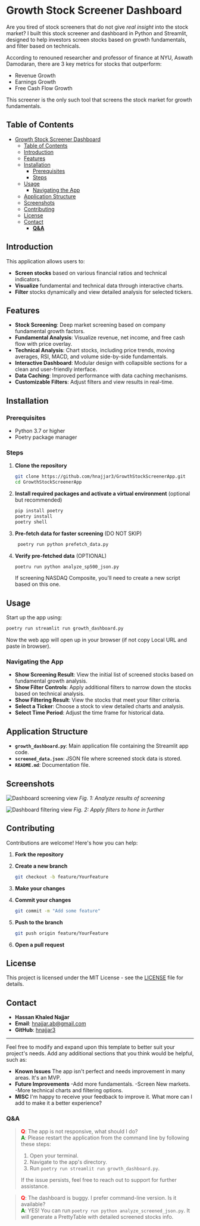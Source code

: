 # Growth Stock Screener Dashboard

Are you tired of stock screeners that do not give _real insight_ into the stock market? I built this stock screener and dashboard in Python and Streamlit, designed to help investors screen stocks based on growth fundamentals, and filter based on technicals. 

According to renouned researcher and professor of finance at NYU, Aswath Damodaran, there are 3 key metrics for stocks that outperform:
- Revenue Growth
- Earnings Growth
- Free Cash Flow Growth

This screener is the only such tool that screens the stock market for growth fundamentals. 

## Table of Contents

- [Growth Stock Screener Dashboard](#growth-stock-screener-dashboard)
  - [Table of Contents](#table-of-contents)
  - [Introduction](#introduction)
  - [Features](#features)
  - [Installation](#installation)
    - [Prerequisites](#prerequisites)
    - [Steps](#steps)
  - [Usage](#usage)
    - [Navigating the App](#navigating-the-app)
  - [Application Structure](#application-structure)
  - [Screenshots](#screenshots)
  - [Contributing](#contributing)
  - [License](#license)
  - [Contact](#contact)
    - [**Q\&A**](#qa)

## Introduction

This application allows users to:

- **Screen stocks** based on various financial ratios and technical indicators.
- **Visualize** fundamental and technical data through interactive charts.
- **Filter** stocks dynamically and view detailed analysis for selected tickers.

## Features

- **Stock Screening**: Deep market screening based on company fundamental growth factors.
- **Fundamental Analysis**: Visualize revenue, net income, and free cash flow with price overlay.
- **Technical Analysis**: Chart stocks, including price trends, moving averages, RSI, MACD, and volume side-by-side fundamentals.
- **Interactive Dashboard**: Modular design with collapsible sections for a clean and user-friendly interface.
- **Data Caching**: Improved performance with data caching mechanisms.
- **Customizable Filters**: Adjust filters and view results in real-time.

## Installation

### Prerequisites

- Python 3.7 or higher
- Poetry package manager

### Steps

1. **Clone the repository**

   ```bash
   git clone https://github.com/hnajjar3/GrowthStockScreenerApp.git
   cd GrowthStockScreenerApp
   ```

2. **Install required packages and activate a virtual environment** (optional but recommended)

   ```bash
   pip install poetry
   poetry install
   poetry shell
   ```
3. **Pre-fetch data for faster screening** (DO NOT SKIP)
   
   ```bash
    poetry run python prefetch_data.py  
   ```
4. **Verify pre-fetched data** (OPTIONAL)
   ```bash
   poetru run python analyze_sp500_json.py
   ```
    If screening NASDAQ Composite, you'll need to create a new script based on this one.

## Usage

Start up the app using:

```bash
poetry run streamlit run growth_dashboard.py
```

Now the web app will open up in your browser (if not copy Local URL and paste in browser).

### Navigating the App

- **Show Screening Result**: View the initial list of screened stocks based on fundamental growth analysis.
- **Show Filter Controls**: Apply additional filters to narrow down the stocks based on technical analysis.
- **Show Filtering Result**: View the stocks that meet your filter criteria.
- **Select a Ticker**: Choose a stock to view detailed charts and analysis.
- **Select Time Period**: Adjust the time frame for historical data.

## Application Structure

- **`growth_dashboard.py`**: Main application file containing the Streamlit app code.
- **`screened_data.json`**: JSON file where screened stock data is stored.
- **`README.md`**: Documentation file.

## Screenshots

![Dashboard screening view](screenshots/screening_view.png)
*Fig. 1: Analyze results of screening*

![Dashboard filtering view ](screenshots/filtering_view.png)
*Fig. 2: Apply filters to hone in further*

## Contributing

Contributions are welcome! Here's how you can help:

1. **Fork the repository**
2. **Create a new branch**

   ```bash
   git checkout -b feature/YourFeature
   ```

3. **Make your changes**
4. **Commit your changes**

   ```bash
   git commit -m "Add some feature"
   ```

5. **Push to the branch**

   ```bash
   git push origin feature/YourFeature
   ```

6. **Open a pull request**

## License

This project is licensed under the MIT License - see the [LICENSE](LICENSE) file for details.

## Contact

- **Hassan Khaled Najjar**
- **Email**: [hnajjar.ab@gmail.com](mailto:hnajjar.ab@gmail.com)
- **GitHub**: [hnajjar3](https://github.com/hnajjar3)

---

Feel free to modify and expand upon this template to better suit your project's needs. Add any additional sections that you think would be helpful, such as:

- **Known Issues**
  The app isn't perfect and needs improvement in many areas. It's an MVP. 
- **Future Improvements**
    -Add more fundamentals.
    -Screen New markets. 
    -More technical charts and filtering options.
- **MISC**
  I'm happy to receive your feedback to improve it. What more can I add to make it a better experience?
### **Q&A**

> <span style="color:red;">**Q**</span>: The app is not responsive, what should I do?  
> <span style="color:green;">**A**</span>: Please restart the application from the command line by following these steps:
> 1. Open your terminal.
> 2. Navigate to the app's directory.
> 3. Run `poetry run streamlit run growth_dashboard.py`.   
>
> If the issue persists, feel free to reach out to support for further assistance.

> <span style="color:red;">**Q**</span>: The dashboard is buggy. I prefer command-line version.  Is it available?   
> <span style="color:green;">**A**</span>: YES! You can run `poetry run python analyze_screened_json.py`. It will generate a PrettyTable with detailed screened stocks info.
